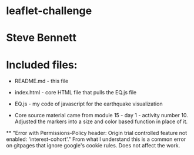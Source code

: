 # leaflet-challenge
# Steve Bennett

# Included files:  
* README.md - this file
* index.html - core HTML file that pulls the EQ.js file
* EQ.js - my code of javascript for the earthquake visualization

* Core source material came from module 15 - day 1 - activity number 10. Adjusted the markers into a size and color based function in place of it.

** "Error with Permissions-Policy header: Origin trial controlled feature not enabled: 'interest-cohort'." From what I understand this is a common error on gitpages  that ignore google's cookie rules.  Does not affect the work.
